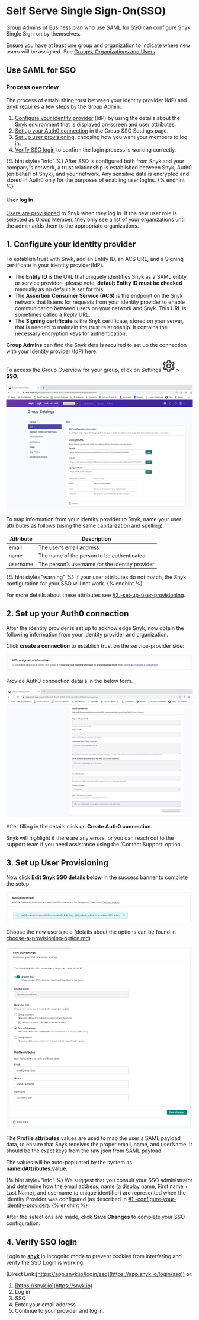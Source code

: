 # Self Serve Single Sign-On(SSO)

Group Admins of Business plan who use SAML for SSO can configure Snyk Single Sign-on by themselves.

Ensure you have at least one group and organization to indicate where new users will be assigned. See [Groups, Organizations and Users](../../../introducing-snyk/snyks-core-concepts/groups-organizations-and-users.md).

## Use SAML for SSO

### Process overview

The process of establishing trust between your identity provider (IdP) and Snyk requires a few steps by the Group Admin:

1. [Configure your identity provider](self-serve-single-sign-on-sso.md#1.-configure-your-identity-provider) (IdP) by using the details about the Snyk environment that is displayed on-screen and user attributes.
2. [Set up your Auth0 connection](self-serve-single-sign-on-sso.md#3.-set-up-user-provisioning) in the Group SSO Settings page.
3. [Set up user provisioning](self-serve-single-sign-on-sso.md#3.-set-up-user-provisioning), choosing how you want your members to log in.
4. [Verify SSO login](self-serve-single-sign-on-sso.md#4.-final-steps) to confirm the login process is working correctly.

{% hint style="info" %}
After SSO is configured both from Snyk and your company's network, a trust relationship is established between Snyk, Auth0 (on behalf of Snyk), and your network. Any sensitive data is encrypted and stored in Auth0 only for the purposes of enabling user logins.
{% endhint %}

#### User log in

[Users are provisioned](choose-a-provisioning-option.md) to Snyk when they log in. If the new user role is selected as Group Member, they only see a list of your organizations until the admin adds them to the appropriate organizations.

## 1. Configure your identity provider

To establish trust with Snyk, add an Entity ID, an ACS URL, and a Signing certificate in your identity provider(IdP).

* The **Entity ID** is the URL that uniquely identifies Snyk as a SAML entity or service provider--please note, **default Entity ID must be checked** manually as no default is set for this.
* The **Assertion Consumer Service (ACS)** is the endpoint on the Snyk network that listens for requests from your identity provider to enable communication between users on your network and Snyk. This URL is sometimes called a Reply URL.
* The **Signing certificate** is the Snyk certificate, stored on your server, that is needed to maintain the trust relationship. It contains the necessary encryption keys for authentication.

**Group Admins** can find the Snyk details required to set up the connection with your Identity provider (IdP) here:

To access the Group Overview for your group, click on Settings ![](<../../../.gitbook/assets/image (70).png>) > **SSO**:

![](<../../../.gitbook/assets/Screenshot 2022-01-07 at 14.30.25.png>)

To map information from your Identity provider to Snyk, name your user attributes as follows (using the same capitalization and spelling).&#x20;

| Attribute | Description                                     |
| --------- | ----------------------------------------------- |
| email     | The user’s email address                        |
| name      | The name of the person to be authenticated      |
| username  | The person’s username for the identity provider |

{% hint style="warning" %}
If your user attributes do not match, the Snyk configuration for your SSO will not work.
{% endhint %}

For more details about these attributes see [#3.-set-up-user-provisioning](self-serve-single-sign-on-sso.md#3.-set-up-user-provisioning "mention").

## 2. Set up your Auth0 connection

After the identity provider is set up to acknowledge Snyk, now obtain the following information from your identity provider and organization.&#x20;

Click **create a connection** to establish trust on the service-provider side:

![](<../../../.gitbook/assets/Screenshot 2022-01-14 at 17.01.22.png>)

Provide Auth0 connection details in the below form.

![](<../../../.gitbook/assets/Screenshot 2022-01-07 at 16.11.10.png>)

After filling in the details click on **Create Auth0 connection**.&#x20;

Snyk will highlight if there are any errors, or you can reach out to the support team if you need assistance using the ‘Contact Support’ option.

## 3. Set up User Provisioning

Now click **Edit Snyk SSO details below**  in the success banner to complete the setup.

![](<../../../.gitbook/assets/Screenshot 2022-01-14 at 14.56.56.png>)

Choose the new user’s role (details about the options can be found in [choose-a-provisioning-option.md](choose-a-provisioning-option.md "mention"))

![](<../../../.gitbook/assets/Screenshot 2022-01-14 at 14.58.19.png>)

The **Profile attributes** values are used to map the user's SAML payload data, to ensure that Snyk receives the proper email, name, and userName. It should be the exact keys from the raw json from SAML payload.&#x20;

The values will be auto-populated by the system as **nameIdAttributes.value**.&#x20;

{% hint style="info" %}
We suggest that you consult your SSO administrator and determine how the email address, name (a display name, First name + Last Name), and username (a unique identifier) are represented when the Identity Provider was configured (as described in [#1.-configure-your-identity-provider](self-serve-single-sign-on-sso.md#1.-configure-your-identity-provider "mention")).
{% endhint %}

After the selections are made, click **Save Changes** to complete your SSO configuration.

## 4. Verify SSO login&#x20;

Login to [**snyk**](http://snyk.io) in incognito mode to prevent cookies from interfering and verify the SSO Login is working.

(Direct Link:[https://app.snyk.io/login/sso](https://app.snyk.io/login/sso)) or:

1. [https://snyk.io](https://snyk.io)
2. Log in
3. SSO
4. Enter your email address
5. Continue to your provider and log in.
